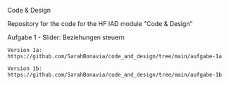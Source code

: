 Code & Design

Repository for the code for the HF IAD module "Code & Design"

Aufgabe 1 - Slider: Beziehungen steuern
    
    Version 1a:  https://github.com/SarahBonavia/code_and_design/tree/main/aufgabe-1a
    
    Version 1b:  https://github.com/SarahBonavia/code_and_design/tree/main/aufgabe-1b 
